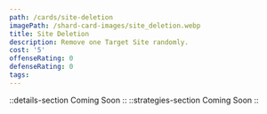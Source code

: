```yaml
---
path: /cards/site-deletion
imagePath: /shard-card-images/site_deletion.webp
title: Site Deletion
description: Remove one Target Site randomly.
cost: '5'
offenseRating: 0
defenseRating: 0
tags:
---
```

::details-section
Coming Soon
::
::strategies-section
Coming Soon
::